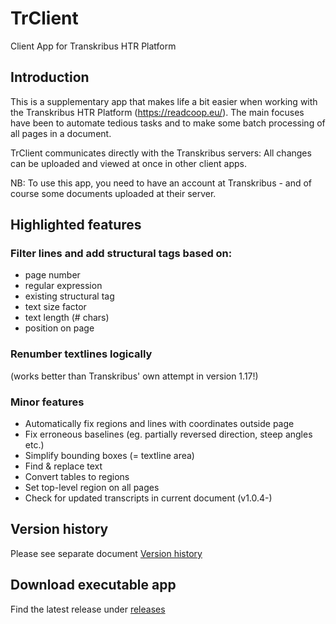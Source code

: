 # TrClient
Client App for Transkribus HTR Platform

## Introduction

This is a supplementary app that makes life a bit easier when working with the Transkribus HTR Platform (https://readcoop.eu/).
The main focuses have been to automate tedious tasks and to make some batch processing of all pages in a document.

TrClient communicates directly with the Transkribus servers: All changes can be uploaded and viewed at once in other client apps.

NB: To use this app, you need to have an account at Transkribus - and of course some documents uploaded at their server.

## Highlighted features

### Filter lines and add structural tags based on:

* page number
* regular expression
* existing structural tag
* text size factor
* text length (# chars)
* position on page

### Renumber textlines logically 

(works better than Transkribus' own attempt in version 1.17!)

### Minor features

* Automatically fix regions and lines with coordinates outside page
* Fix erroneous baselines (eg. partially reversed direction, steep angles etc.)
* Simplify bounding boxes (= textline area)
* Find & replace text
* Convert tables to regions
* Set top-level region on all pages
* Check for updated transcripts in current document (v1.0.4-)

## Version history

Please see separate document [Version history](VersionHistory.md)

## Download executable app

Find the latest release under [releases](releases)
